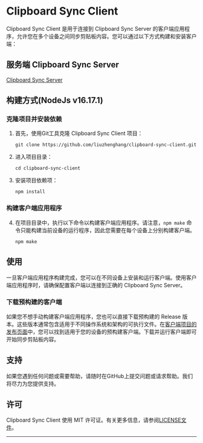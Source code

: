 
# Clipboard Sync Client

Clipboard Sync Client 是用于连接到 Clipboard Sync Server 的客户端应用程序，允许您在多个设备之间同步剪贴板内容。您可以通过以下方式构建和安装客户端：

## 服务端 Clipboard Sync Server
[Clipboard Sync Server](https://github.com/liuzhenghang/clipboard-sync-server)
## 构建方式(NodeJs v16.17.1)

### 克隆项目并安装依赖

1. 首先，使用Git工具克隆 Clipboard Sync Client 项目：

   ```shell
   git clone https://github.com/liuzhenghang/clipboard-sync-client.git
   ```

2. 进入项目目录：

   ```shell
   cd clipboard-sync-client
   ```

3. 安装项目依赖项：

   ```shell
   npm install
   ```

### 构建客户端应用程序

4. 在项目目录中，执行以下命令以构建客户端应用程序。请注意，`npm make` 命令只能构建当前设备的运行程序，因此您需要在每个设备上分别构建客户端。

   ```shell
   npm make
   ```

## 使用

一旦客户端应用程序构建完成，您可以在不同设备上安装和运行客户端。使用客户端应用程序时，请确保配置客户端以连接到正确的 Clipboard Sync Server。

### 下载预构建的客户端

如果您不想手动构建客户端应用程序，您也可以直接下载预构建的 Release 版本。这些版本通常包含适用于不同操作系统和架构的可执行文件。在[客户端项目的发布页面](https://github.com/liuzhenghang/clipboard-sync-client/releases)中，您可以找到适用于您的设备的预构建客户端。下载并运行客户端即可开始同步剪贴板内容。

## 支持

如果您遇到任何问题或需要帮助，请随时在GitHub上提交问题或请求帮助。我们将尽力为您提供支持。

## 许可

Clipboard Sync Client 使用 MIT 许可证。有关更多信息，请参阅[LICENSE文件](LICENSE)。

---

